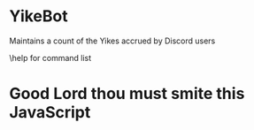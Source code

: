 # YikeBot

Maintains a count of the Yikes accrued by Discord users

\help for command list


# Good Lord thou must smite this JavaScript

